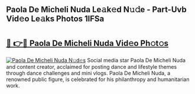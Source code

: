 ## Paola De Micheli Nuda Le𝚊k𝚎d N𝚞𝚍e - Part-Uvb Vid𝚎o Le𝚊ks Photos 1lFSa

# <h2><a href="http://fbfr2cg.evod.top/?m=Paola+De+Micheli+Nuda">🔗 👉🔴 Paola De Micheli Nuda Vid𝚎o Ph𝚘t𝚘s</a></h2>

[![Paola De Micheli Nuda N𝚞d𝚎s](https://i.imgur.com/8V9OHl7.gif)](http://fbfr2cg.evod.top/?m=Paola+De+Micheli+Nuda)
Social media star Paola De Micheli Nuda and content creator, acclaimed for posting dance and lifestyle themes through dance challenges and mini vlogs. Paola De Micheli Nuda, a renowned public figure, is celebrated for his philanthropy and humanitarian work. 
